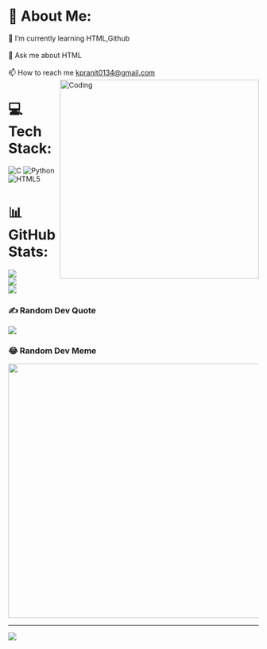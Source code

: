 # 💫 About Me:
🌱 I’m currently learning HTML,Github<br><br>💬 Ask me about HTML<br><br>📫 How to reach me kpranit0134@gmail.com<br>
<img align="right" alt="Coding" width="400" src="https://camo.githubusercontent.com/5ddf73ad3a205111cf8c686f687fc216c2946a75005718c8da5b837ad9de78c9/68747470733a2f2f7468756d62732e6766796361742e636f6d2f4576696c4e657874446576696c666973682d736d616c6c2e676966">


# 💻 Tech Stack:
![C](https://img.shields.io/badge/c-%2300599C.svg?style=for-the-badge&logo=c&logoColor=white) ![Python](https://img.shields.io/badge/python-3670A0?style=for-the-badge&logo=python&logoColor=ffdd54) ![HTML5](https://img.shields.io/badge/html5-%23E34F26.svg?style=for-the-badge&logo=html5&logoColor=white)
# 📊 GitHub Stats:
![](https://github-readme-stats.vercel.app/api?username=Pranit-Kamble&theme=midnight-purple&hide_border=false&include_all_commits=false&count_private=false)<br/>
![](https://github-readme-streak-stats.herokuapp.com/?user=Pranit-Kamble&theme=midnight-purple&hide_border=false)<br/>
![](https://github-readme-stats.vercel.app/api/top-langs/?username=Pranit-Kamble&theme=midnight-purple&hide_border=false&include_all_commits=false&count_private=false&layout=compact)

### ✍️ Random Dev Quote
![](https://quotes-github-readme.vercel.app/api?type=horizontal&theme=radical)

### 😂 Random Dev Meme
<img src="https://random-memer.herokuapp.com/" width="512px"/>

---
[![](https://visitcount.itsvg.in/api?id=Pranit-Kamble&icon=0&color=0)](https://visitcount.itsvg.in)
 
